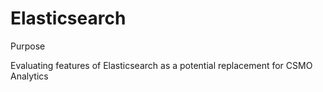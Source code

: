 # Elasticsearch

Purpose 

Evaluating features of Elasticsearch as a potential replacement for CSMO Analytics